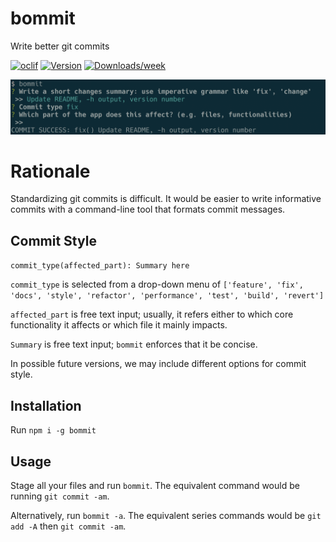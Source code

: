 bommit
======

Write better git commits

[![oclif](https://img.shields.io/badge/cli-oclif-brightgreen.svg)](https://oclif.io)
[![Version](https://img.shields.io/npm/v/bommit.svg)](https://npmjs.org/package/bommit)
[![Downloads/week](https://img.shields.io/npm/dw/bommit.svg)](https://npmjs.org/package/bommit)

![bommit example](./bommit.png)

# Rationale
Standardizing git commits is difficult. It would be easier to write informative commits with a command-line tool that formats commit messages.

## Commit Style 
`commit_type(affected_part): Summary here`

`commit_type` is selected from a drop-down menu of `['feature', 'fix', 'docs', 'style', 'refactor', 'performance', 'test', 'build', 'revert']`

`affected_part` is free text input; usually, it refers either to which core functionality it affects or which file it mainly impacts.

`Summary` is free text input; `bommit` enforces that it be concise.

In possible future versions, we may include different options for commit style.

## Installation
Run `npm i -g bommit`

## Usage
Stage all your files and run `bommit`. The equivalent command would be running `git commit -am`.

Alternatively, run `bommit -a`. The equivalent series commands would be `git add -A` then `git commit -am`.


